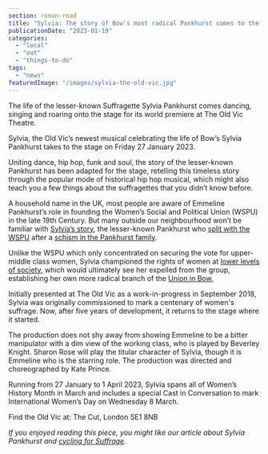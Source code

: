 ```yaml
---
section: roman-road
title: "Sylvia: The story of Bow's most radical Pankhurst comes to the Old Vic Theatre"
publicationDate: "2023-01-19"
categories: 
  - "local"
  - "out"
  - "things-to-do"
tags: 
  - "news"
featuredImage: "/images/sylvia-the-old-vic.jpg"
---
```


The life of the lesser-known Suffragette Sylvia Pankhurst comes dancing, singing and roaring onto the stage for its world premiere at The Old Vic Theatre. 

Sylvia, the Old Vic’s newest musical celebrating the life of Bow’s Sylvia Pankhurst takes to the stage on Friday 27 January 2023. 

Uniting dance, hip hop, funk and soul, the story of the lesser-known Pankhurst has been adapted for the stage, retelling this timeless story through the popular mode of historical hip hop musical, which might also teach you a few things about the suffragettes that you didn’t know before. 

A household name in the UK, most people are aware of Emmeline Pankhurst’s role in founding the Women’s Social and Political Union (WSPU) in the late 19th Century. But many outside our neighbourhood won’t be familiar with [Sylvia’s story](https://romanroadlondon.com/sylvia-pankhurst-natural-born-rebel-rachel-holmes-book-review/), the lesser-known Pankhurst who [split with the WSPU](https://romanroadlondon.com/sylvia-pankhursts-east-london-toy-factory/) after a [schism in the Pankhurst family](https://romanroadlondon.com/bows-suffragette-secrets-sylvia-pankhurst-east-end-suffrage/). 

Unlike the WSPU which only concentrated on securing the vote for upper-middle class women, Sylvia championed the rights of women at [lower levels of society](https://romanroadlondon.com/sylvia-pankhurst-womens-workers-dreadnought-newspaper-bow/), which would ultimately see her expelled from the group, establishing her own more radical branch of the [Union in Bow.](https://romanroadlondon.com/bows-suffragette-secrets-sylvia-pankhurst-east-end-suffrage/) 

Initially presented at The Old Vic as a work-in-progress in September 2018, Sylvia was originally commissioned to mark a centenary of women's suffrage. Now, after five years of development, it returns to the stage where it started.

The production does not shy away from showing Emmeline to be a bitter manipulator with a dim view of the working class, who is played by Beverley Knight. Sharon Rose will play the titular character of Sylvia, though it is Emmeline who is the starring role. The production was directed and choreographed by Kate Prince. 

Running from 27 January to 1 April 2023, Sylvia spans all of Women’s History Month in March and includes a special Cast in Conversation to mark International Women’s Day on Wednesday 8 March. 

Find the Old Vic at: The Cut, London SE1 8NB

_If you enjoyed reading this piece, you might like our article about Sylvia Pankhurst and [cycling for Suffrage](https://romanroadlondon.com/sylvia-pankhurst-cycling-suffrage/)._

